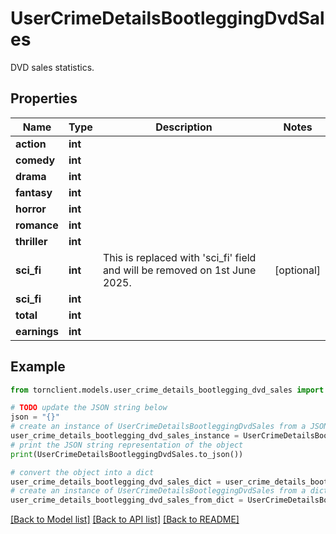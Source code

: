 # UserCrimeDetailsBootleggingDvdSales

DVD sales statistics.

## Properties

Name | Type | Description | Notes
------------ | ------------- | ------------- | -------------
**action** | **int** |  | 
**comedy** | **int** |  | 
**drama** | **int** |  | 
**fantasy** | **int** |  | 
**horror** | **int** |  | 
**romance** | **int** |  | 
**thriller** | **int** |  | 
**sci_fi** | **int** | This is replaced with &#39;sci_fi&#39; field and will be removed on 1st June 2025. | [optional] 
**sci_fi** | **int** |  | 
**total** | **int** |  | 
**earnings** | **int** |  | 

## Example

```python
from tornclient.models.user_crime_details_bootlegging_dvd_sales import UserCrimeDetailsBootleggingDvdSales

# TODO update the JSON string below
json = "{}"
# create an instance of UserCrimeDetailsBootleggingDvdSales from a JSON string
user_crime_details_bootlegging_dvd_sales_instance = UserCrimeDetailsBootleggingDvdSales.from_json(json)
# print the JSON string representation of the object
print(UserCrimeDetailsBootleggingDvdSales.to_json())

# convert the object into a dict
user_crime_details_bootlegging_dvd_sales_dict = user_crime_details_bootlegging_dvd_sales_instance.to_dict()
# create an instance of UserCrimeDetailsBootleggingDvdSales from a dict
user_crime_details_bootlegging_dvd_sales_from_dict = UserCrimeDetailsBootleggingDvdSales.from_dict(user_crime_details_bootlegging_dvd_sales_dict)
```
[[Back to Model list]](../README.md#documentation-for-models) [[Back to API list]](../README.md#documentation-for-api-endpoints) [[Back to README]](../README.md)


